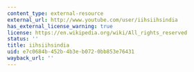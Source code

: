 ```yaml
---
content_type: external-resource
external_url: http://www.youtube.com/user/iihsiihsindia
has_external_license_warning: true
license: https://en.wikipedia.org/wiki/All_rights_reserved
status: ''
title: iihsiihsindia
uid: e7c0684b-452b-4b3e-b072-0bb853e76431
wayback_url: ''
---
```

